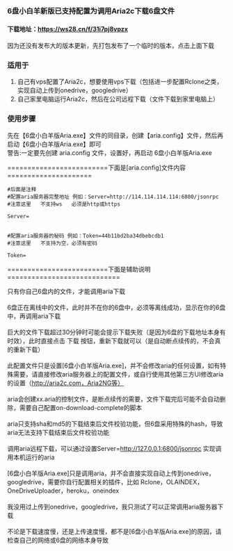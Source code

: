 ### 6盘小白羊新版已支持配置为调用Aria2c下载6盘文件


#### 下载地址：https://ws28.cn/f/31i7pj8vpzx

因为还没有发布大的版本更新，先打包发布了一个临时的版本，点击上面下载

### 适用于

1. 自己有vps配置了Aria2c，想要使用vps下载（包括进一步配置Rclone之类，实现自动上传到onedrive，googledrive）
2. 自己家里电脑运行Aria2c，然后在公司远程下载（文件下载到家里电脑上）

### 使用步骤

先在【6盘小白羊版Aria.exe】文件的同目录，创建【aria.config】文件，然后再启动【6盘小白羊版Aria.exe】即可<br/>
警告:一定要先创建  aria.config  文件，设置好，再启动  6盘小白羊版Aria.exe  

=========================下面是[aria.config]文件内容=====================<br/>
~~~
#后面是注释
#配置aria服务器完整地址 例如：Server=http://114.114.114.114:6800/jsonrpc
#注意这里   不支持ws   必须是http或https

Server=


#配置aria服务器的秘码 例如：Token=44b11bd2ba34dbebcdb1
#注意这里   不支持为空，必须有密码

Token=

~~~



=========================下面是辅助说明============================<br/>

只有你自己6盘内的文件，才能调用aria下载<br/><br/>
6盘正在离线中的文件，此时并不在你的6盘中，必须等离线成功，显示在你的6盘中，再调用aria下载<br/><br/>
巨大的文件下载超过30分钟时可能会提示下载失败（是因为6盘的下载地址本身有时效），此时直接点击  下载  按钮，重新下载就可以（是自动断点续传的，不会真的重新下载）<br/><br/>
此配置文件只是设置[6盘小白羊版Aria.exe]，并不会修改aria的任何设置，如有特殊需要，请直接修改aria服务器上的配置文件，或自行使用其他第三方UI修改aria的设置（http://aria2c.com，Aria2NG等）<br/><br/>
aria会创建xx.aria的控制文件，是断点续传的需要，文件下载完后可能不会自动删除，需要自己配置on-download-complete的脚本<br/><br/>
aria只支持sha和md5的下载结束后文件校验功能，但6盘采用特殊的hash，导致aria无法支持下载结束后文件校验功能<br/><br/>
调用aria远程下载，可以通过设置Server=http://127.0.0.1:6800/jsonrpc 实现调用本机运行的aria<br/><br/>
[6盘小白羊版Aria.exe]只是调用aria，并不会直接实现自动上传到onedrive，googledrive，需要你自行配置相关的插件，比如  Rclone，OLAINDEX，OneDriveUploader，heroku，oneindex<br/><br/>
我没用过上传到onedrive，googledrive，我只测试了可以正常调用aria服务器下载<br/><br/>
不论是下载速度慢，还是上传速度慢，都不是[6盘小白羊版Aria.exe]的原因，请检查自己的网络或6盘的网络本身导致<br/><br/>
